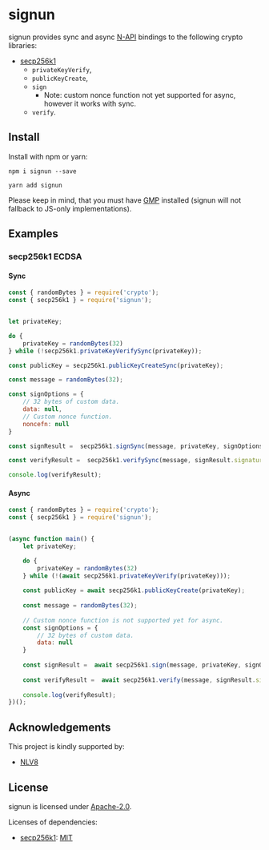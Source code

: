 # signun

signun provides sync and async [N-API](https://nodejs.org/api/n-api.html#n_api_n_api) bindings to the following crypto libraries:

  * [secp256k1](https://github.com/bitcoin-core/secp256k1)
    * `privateKeyVerify`,
    * `publicKeyCreate`,
    * `sign`
      * Note: custom nonce function not yet supported for async, however it works with sync.
    * `verify`.

## Install

Install with npm or yarn:

~~~~
npm i signun --save
~~~~

~~~~
yarn add signun
~~~~

Please keep in mind, that you must have [GMP](https://gmplib.org/) installed (signun will not fallback to JS-only implementations).

## Examples

### secp256k1 ECDSA

#### Sync

~~~~JavaScript
const { randomBytes } = require('crypto');
const { secp256k1 } = require('signun');


let privateKey;

do {
    privateKey = randomBytes(32)
} while (!secp256k1.privateKeyVerifySync(privateKey));

const publicKey = secp256k1.publicKeyCreateSync(privateKey);

const message = randomBytes(32);

const signOptions = {
    // 32 bytes of custom data.
    data: null,
    // Custom nonce function.
    noncefn: null
}

const signResult =  secp256k1.signSync(message, privateKey, signOptions);

const verifyResult =  secp256k1.verifySync(message, signResult.signature, publicKey);

console.log(verifyResult);
~~~~

#### Async

~~~~JavaScript
const { randomBytes } = require('crypto');
const { secp256k1 } = require('signun');


(async function main() {
    let privateKey;

    do {
        privateKey = randomBytes(32)
    } while (!(await secp256k1.privateKeyVerify(privateKey)));
    
    const publicKey = await secp256k1.publicKeyCreate(privateKey);
    
    const message = randomBytes(32);
    
    // Custom nonce function is not supported yet for async.
    const signOptions = {
        // 32 bytes of custom data.
        data: null
    }
    
    const signResult =  await secp256k1.sign(message, privateKey, signOptions);
    
    const verifyResult =  await secp256k1.verify(message, signResult.signature, publicKey);
    
    console.log(verifyResult);    
})();
~~~~

## Acknowledgements

This project is kindly supported by:

  * [NLV8](https://nlv8.com/)

## License

signun is licensed under [Apache-2.0](https://github.com/battila7/signun/blob/master/LICENSE).

Licenses of dependencies:

  * [secp256k1](https://github.com/bitcoin-core/secp256k1): [MIT](https://github.com/bitcoin-core/secp256k1/blob/master/COPYING)
